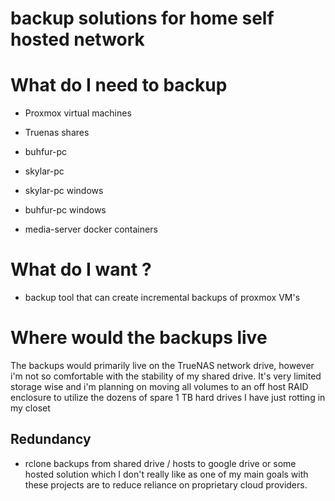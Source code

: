 

# backup solutions for home self hosted network 

# What do I need to backup 

- Proxmox virtual machines 

- Truenas shares 

- buhfur-pc 

- skylar-pc 

- skylar-pc windows 

- buhfur-pc windows 

- media-server docker containers 


# What do I want ? 

* backup tool that can create incremental backups of proxmox VM's 


# Where would the backups live 

The backups would primarily live on the TrueNAS network drive, however i'm not so comfortable with the stability of my shared drive. It's very limited storage wise and i'm planning on moving all volumes to an off host RAID enclosure to utilize the dozens of spare  1 TB hard drives I have just rotting in my closet 



## Redundancy 

* rclone backups from shared drive / hosts to google drive or some hosted solution which I don't really like as one of my main goals with these projects are to reduce reliance on proprietary cloud providers. 






